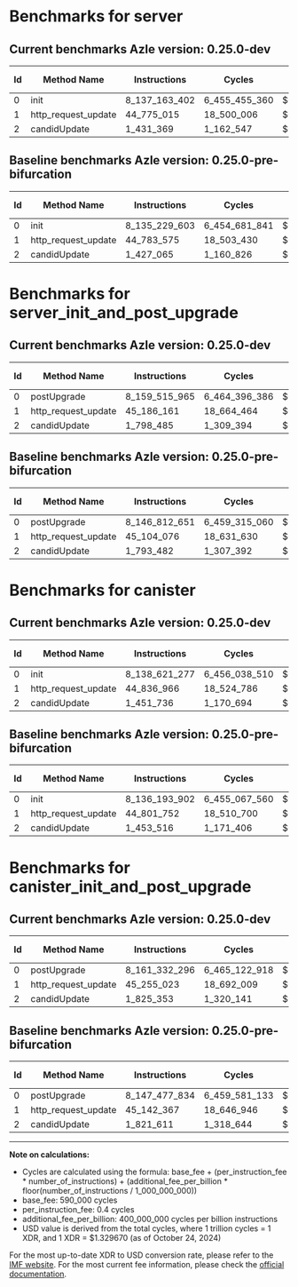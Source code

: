 # Benchmarks for server

## Current benchmarks Azle version: 0.25.0-dev

| Id  | Method Name         | Instructions  | Cycles        | USD           | USD/Million Calls | Change                              |
| --- | ------------------- | ------------- | ------------- | ------------- | ----------------- | ----------------------------------- |
| 0   | init                | 8_137_163_402 | 6_455_455_360 | $0.0085836253 | $8_583.62         | <font color="red">+1_933_799</font> |
| 1   | http_request_update | 44_775_015    | 18_500_006    | $0.0000245989 | $24.59            | <font color="green">-8_560</font>   |
| 2   | candidUpdate        | 1_431_369     | 1_162_547     | $0.0000015458 | $1.54             | <font color="red">+4_304</font>     |

## Baseline benchmarks Azle version: 0.25.0-pre-bifurcation

| Id  | Method Name         | Instructions  | Cycles        | USD           | USD/Million Calls |
| --- | ------------------- | ------------- | ------------- | ------------- | ----------------- |
| 0   | init                | 8_135_229_603 | 6_454_681_841 | $0.0085825968 | $8_582.59         |
| 1   | http_request_update | 44_783_575    | 18_503_430    | $0.0000246035 | $24.60            |
| 2   | candidUpdate        | 1_427_065     | 1_160_826     | $0.0000015435 | $1.54             |

# Benchmarks for server_init_and_post_upgrade

## Current benchmarks Azle version: 0.25.0-dev

| Id  | Method Name         | Instructions  | Cycles        | USD           | USD/Million Calls | Change                               |
| --- | ------------------- | ------------- | ------------- | ------------- | ----------------- | ------------------------------------ |
| 0   | postUpgrade         | 8_159_515_965 | 6_464_396_386 | $0.0085955139 | $8_595.51         | <font color="red">+12_703_314</font> |
| 1   | http_request_update | 45_186_161    | 18_664_464    | $0.0000248176 | $24.81            | <font color="red">+82_085</font>     |
| 2   | candidUpdate        | 1_798_485     | 1_309_394     | $0.0000017411 | $1.74             | <font color="red">+5_003</font>      |

## Baseline benchmarks Azle version: 0.25.0-pre-bifurcation

| Id  | Method Name         | Instructions  | Cycles        | USD           | USD/Million Calls |
| --- | ------------------- | ------------- | ------------- | ------------- | ----------------- |
| 0   | postUpgrade         | 8_146_812_651 | 6_459_315_060 | $0.0085887575 | $8_588.75         |
| 1   | http_request_update | 45_104_076    | 18_631_630    | $0.0000247739 | $24.77            |
| 2   | candidUpdate        | 1_793_482     | 1_307_392     | $0.0000017384 | $1.73             |

# Benchmarks for canister

## Current benchmarks Azle version: 0.25.0-dev

| Id  | Method Name         | Instructions  | Cycles        | USD           | USD/Million Calls | Change                              |
| --- | ------------------- | ------------- | ------------- | ------------- | ----------------- | ----------------------------------- |
| 0   | init                | 8_138_621_277 | 6_456_038_510 | $0.0085844007 | $8_584.40         | <font color="red">+2_427_375</font> |
| 1   | http_request_update | 44_836_966    | 18_524_786    | $0.0000246319 | $24.63            | <font color="red">+35_214</font>    |
| 2   | candidUpdate        | 1_451_736     | 1_170_694     | $0.0000015566 | $1.55             | <font color="green">-1_780</font>   |

## Baseline benchmarks Azle version: 0.25.0-pre-bifurcation

| Id  | Method Name         | Instructions  | Cycles        | USD           | USD/Million Calls |
| --- | ------------------- | ------------- | ------------- | ------------- | ----------------- |
| 0   | init                | 8_136_193_902 | 6_455_067_560 | $0.0085831097 | $8_583.10         |
| 1   | http_request_update | 44_801_752    | 18_510_700    | $0.0000246131 | $24.61            |
| 2   | candidUpdate        | 1_453_516     | 1_171_406     | $0.0000015576 | $1.55             |

# Benchmarks for canister_init_and_post_upgrade

## Current benchmarks Azle version: 0.25.0-dev

| Id  | Method Name         | Instructions  | Cycles        | USD           | USD/Million Calls | Change                               |
| --- | ------------------- | ------------- | ------------- | ------------- | ----------------- | ------------------------------------ |
| 0   | postUpgrade         | 8_161_332_296 | 6_465_122_918 | $0.0085964800 | $8_596.47         | <font color="red">+13_854_462</font> |
| 1   | http_request_update | 45_255_023    | 18_692_009    | $0.0000248542 | $24.85            | <font color="red">+112_656</font>    |
| 2   | candidUpdate        | 1_825_353     | 1_320_141     | $0.0000017554 | $1.75             | <font color="red">+3_742</font>      |

## Baseline benchmarks Azle version: 0.25.0-pre-bifurcation

| Id  | Method Name         | Instructions  | Cycles        | USD           | USD/Million Calls |
| --- | ------------------- | ------------- | ------------- | ------------- | ----------------- |
| 0   | postUpgrade         | 8_147_477_834 | 6_459_581_133 | $0.0085891112 | $8_589.11         |
| 1   | http_request_update | 45_142_367    | 18_646_946    | $0.0000247943 | $24.79            |
| 2   | candidUpdate        | 1_821_611     | 1_318_644     | $0.0000017534 | $1.75             |

---

**Note on calculations:**

-   Cycles are calculated using the formula: base_fee + (per_instruction_fee \* number_of_instructions) + (additional_fee_per_billion \* floor(number_of_instructions / 1_000_000_000))
-   base_fee: 590_000 cycles
-   per_instruction_fee: 0.4 cycles
-   additional_fee_per_billion: 400_000_000 cycles per billion instructions
-   USD value is derived from the total cycles, where 1 trillion cycles = 1 XDR, and 1 XDR = $1.329670 (as of October 24, 2024)

For the most up-to-date XDR to USD conversion rate, please refer to the [IMF website](https://www.imf.org/external/np/fin/data/rms_sdrv.aspx).
For the most current fee information, please check the [official documentation](https://internetcomputer.org/docs/current/developer-docs/gas-cost#execution).
